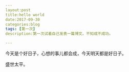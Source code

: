 ```yaml
---
layout:post
title:hello world
date:2017-09-30
categories:blog
tags: [第一次]
description:第一次试着自己发表一篇博文。不知成不成功。

---
```


今天是个好日子，心想的事儿都会成，今天明天都是好日子。

盛世太平。